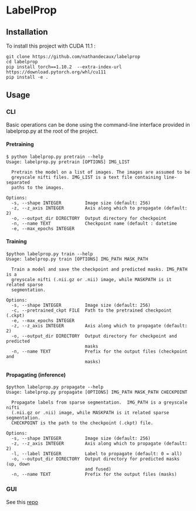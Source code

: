 # LabelProp

## Installation

To install this project with CUDA 11.1 :

    git clone https://github.com/nathandecaux/labelprop
    cd labelprop
    pip install torch==1.10.2  --extra-index-url https://download.pytorch.org/whl/cu111
    pip install -e .

## Usage
### CLI

Basic operations can be done using the command-line interface provided in labelprop.py at the root of the project.
#### Pretraining
    
    $ python labelprop.py pretrain --help
    Usage: labelprop.py pretrain [OPTIONS] IMG_LIST

      Pretrain the model on a list of images. The images are assumed to be
      greyscale nifti files. IMG_LIST is a text file containing line-separated
      paths to the images.

    Options:
      -s, --shape INTEGER         Image size (default: 256)
      -z, --z_axis INTEGER        Axis along which to propagate (default: 2)
      -o, --output_dir DIRECTORY  Output directory for checkpoint
      -n, --name TEXT             Checkpoint name (default : datetime
      -e, --max_epochs INTEGER

#### Training

    $python labelprop.py train --help
    Usage: labelprop.py train [OPTIONS] IMG_PATH MASK_PATH

      Train a model and save the checkpoint and predicted masks. IMG_PATH is a
      greyscale nifti (.nii.gz or .nii) image, while MASKPATH is it related sparse
      segmentation.

    Options:
      -s, --shape INTEGER         Image size (default: 256)
      -c, --pretrained_ckpt FILE  Path to the pretrained checkpoint (.ckpt)
      -e, --max_epochs INTEGER
      -z, --z_axis INTEGER        Axis along which to propagate (default: 2)
      -o, --output_dir DIRECTORY  Output directory for checkpoint and predicted
                                  masks
      -n, --name TEXT             Prefix for the output files (checkpoint and
                                  masks)
 #### Propagating (inference)
 
    $python labelprop.py propagate --help
    Usage: labelprop.py propagate [OPTIONS] IMG_PATH MASK_PATH CHECKPOINT

      Propagate labels from sparse segmentation.  IMG_PATH is a greyscale nifti
      (.nii.gz or .nii) image, while MASKPATH is it related sparse segmentation.
      CHECKPOINT is the path to the checkpoint (.ckpt) file.

    Options:
      -s, --shape INTEGER         Image size (default: 256)
      -z, --z_axis INTEGER        Axis along which to propagate (default: 2)
      -l, --label INTEGER         Label to propagate (default: 0 = all)
      -o, --output_dir DIRECTORY  Output directory for predicted masks (up, down
                                  and fused)
      -n, --name TEXT             Prefix for the output files (masks)

### GUI
See this [repo](https://github.com/nathandecaux/napari-labelprop)
    
    
